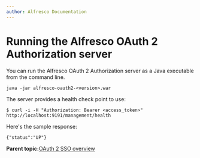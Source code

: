 ```yaml
---
author: Alfresco Documentation
---
```


# Running the Alfresco OAuth 2 Authorization server

You can run the Alfresco OAuth 2 Authorization server as a Java executable from the command line.

```
java -jar alfresco-oauth2-<version>.war
```

The server provides a health check point to use:

```
$ curl -i -H "Authorization: Bearer <access_token>" http://localhost:9191/management/health
```

Here's the sample response:

```
{"status":"UP"}
```

**Parent topic:**[OAuth 2 SSO overview](../concepts/OAuth-overview.md)

